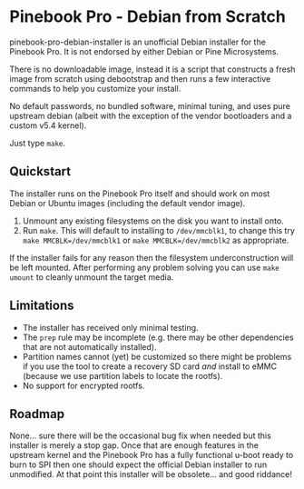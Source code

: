 Pinebook Pro - Debian from Scratch
==================================

pinebook-pro-debian-installer is an unofficial Debian installer for the
Pinebook Pro. It is not endorsed by either Debian or Pine Microsystems.

There is no downloadable image, instead it is a script that constructs
a fresh image from scratch using debootstrap and then runs a few
interactive commands to help you customize your install.

No default passwords, no bundled software, minimal tuning, and uses
pure upstream debian (albeit with the exception of the vendor
bootloaders and a custom v5.4 kernel).

Just type `make`.

Quickstart
----------

The installer runs on the Pinebook Pro itself and should work on most
Debian or Ubuntu images (including the default vendor image).

1. Unmount any existing filesystems on the disk you want to install
   onto.
2. Run `make`. This will default to installing to `/dev/mmcblk1`, to
   change this try `make MMCBLK=/dev/mmcblk1` or
   `make MMCBLK=/dev/mmcblk2` as appropriate.

If the installer fails for any reason then the filesystem
underconstruction will be left mounted. After performing any
problem solving you can use `make umount` to cleanly unmount the
target media.

Limitations
-----------

 * The installer has received only minimal testing.
 * The `prep` rule may be incomplete (e.g. there may be other
   dependencies that are not automatically installed).
 * Partition names cannot (yet) be customized so there might be problems
   if you use the tool to create a recovery SD card *and* install to
   eMMC (because we use partition labels to locate the rootfs).
 * No support for encrypted rootfs.

Roadmap
-------

None... sure there will be the occasional bug fix when needed but this
installer is merely a stop gap. Once that are enough features in the
upstream kernel and the Pinebook Pro has a fully functional u-boot ready
to burn to SPI then one should expect the official Debian installer to
run unmodified. At that point this installer will be obsolete... and
good riddance!
